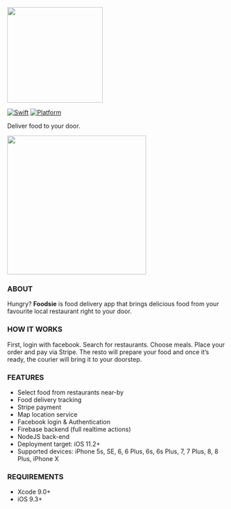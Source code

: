 <img src="https://github.com/consbulaquena/Foodsie/blob/d5c1ae82c2b3911d82a01d5b245dbc65c8f66801/Foodsie/Foodsie/Assets.xcassets/foodsie-red-01.png" width="220" style="max-width:100%;">

[![Swift](https://img.shields.io/badge/Swift-4.0-orange.svg)]() [![Platform](https://img.shields.io/badge/platform-iOS-lightgrey.svg)]()

Deliver food to your door.

<img src="https://github.com/consbulaquena/Foodsie/blob/master/Foodsie/Foodsie/Assets.xcassets/foodsie-screen.png" width="320" style="max-width:100%;">

### ABOUT
Hungry? <b>Foodsie</b> is food delivery app that brings delicious food from your favourite local restaurant right to your door.

### HOW IT WORKS

First, login with facebook.
Search for restaurants.
Choose meals.
Place your order and pay via Stripe.
The resto will prepare your food and once it’s ready, the courier will bring it to your doorstep.


### FEATURES
<ul>
<li>Select food from restaurants near-by</li>
<li>Food delivery tracking</li>
<li>Stripe payment</li>
<li>Map location service</li>
<li>Facebook login & Authentication</li>
<li>Firebase backend (full realtime actions)</li>
<li>NodeJS back-end</li>
<li>Deployment target: iOS 11.2+</li>
<li>Supported devices: iPhone 5s, SE, 6, 6 Plus, 6s, 6s Plus, 7, 7 Plus, 8, 8 Plus, iPhone X </li>
</ul>


### REQUIREMENTS
<ul><li>Xcode 9.0+</li>
<li>iOS 9.3+</li>
</ul>
